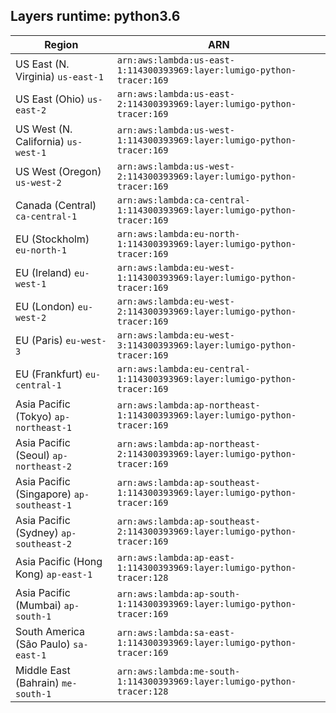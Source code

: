 Layers runtime: python3.6
----
| Region | ARN |
| --- | --- |
|US East (N. Virginia)  `us-east-1`|`arn:aws:lambda:us-east-1:114300393969:layer:lumigo-python-tracer:169`|
|US East (Ohio)  `us-east-2`|`arn:aws:lambda:us-east-2:114300393969:layer:lumigo-python-tracer:169`|
|US West (N. California)  `us-west-1`|`arn:aws:lambda:us-west-1:114300393969:layer:lumigo-python-tracer:169`|
|US West (Oregon)  `us-west-2`|`arn:aws:lambda:us-west-2:114300393969:layer:lumigo-python-tracer:169`|
|Canada (Central)  `ca-central-1`|`arn:aws:lambda:ca-central-1:114300393969:layer:lumigo-python-tracer:169`|
|EU (Stockholm)  `eu-north-1`|`arn:aws:lambda:eu-north-1:114300393969:layer:lumigo-python-tracer:169`|
|EU (Ireland)  `eu-west-1`|`arn:aws:lambda:eu-west-1:114300393969:layer:lumigo-python-tracer:169`|
|EU (London)  `eu-west-2`|`arn:aws:lambda:eu-west-2:114300393969:layer:lumigo-python-tracer:169`|
|EU (Paris)  `eu-west-3`|`arn:aws:lambda:eu-west-3:114300393969:layer:lumigo-python-tracer:169`|
|EU (Frankfurt)  `eu-central-1`|`arn:aws:lambda:eu-central-1:114300393969:layer:lumigo-python-tracer:169`|
|Asia Pacific (Tokyo)  `ap-northeast-1`|`arn:aws:lambda:ap-northeast-1:114300393969:layer:lumigo-python-tracer:169`|
|Asia Pacific (Seoul)  `ap-northeast-2`|`arn:aws:lambda:ap-northeast-2:114300393969:layer:lumigo-python-tracer:169`|
|Asia Pacific (Singapore)  `ap-southeast-1`|`arn:aws:lambda:ap-southeast-1:114300393969:layer:lumigo-python-tracer:169`|
|Asia Pacific (Sydney)  `ap-southeast-2`|`arn:aws:lambda:ap-southeast-2:114300393969:layer:lumigo-python-tracer:169`|
|Asia Pacific (Hong Kong)  `ap-east-1`|`arn:aws:lambda:ap-east-1:114300393969:layer:lumigo-python-tracer:128`|
|Asia Pacific (Mumbai)  `ap-south-1`|`arn:aws:lambda:ap-south-1:114300393969:layer:lumigo-python-tracer:169`|
|South America (São Paulo)  `sa-east-1`|`arn:aws:lambda:sa-east-1:114300393969:layer:lumigo-python-tracer:169`|
|Middle East (Bahrain)  `me-south-1`|`arn:aws:lambda:me-south-1:114300393969:layer:lumigo-python-tracer:128`|
